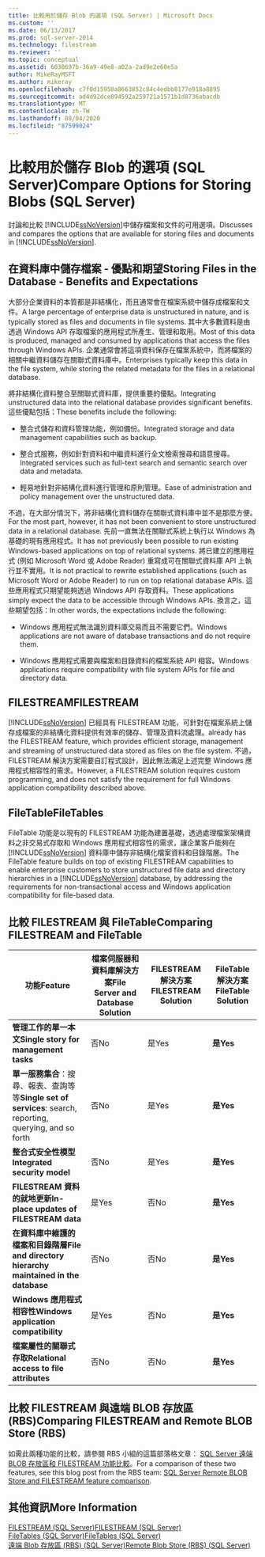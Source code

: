 ```yaml
---
title: 比較用於儲存 Blob 的選項 (SQL Server) | Microsoft Docs
ms.custom: ''
ms.date: 06/13/2017
ms.prod: sql-server-2014
ms.technology: filestream
ms.reviewer: ''
ms.topic: conceptual
ms.assetid: 6038697b-36a9-49e8-a02a-2ad9e2e60e5a
author: MikeRayMSFT
ms.author: mikeray
ms.openlocfilehash: c7f0d15950a8663852c84c4edbb8177e918a8895
ms.sourcegitcommit: ad4d92dce894592a259721a1571b1d8736abacdb
ms.translationtype: MT
ms.contentlocale: zh-TW
ms.lasthandoff: 08/04/2020
ms.locfileid: "87599024"
---
```

# <a name="compare-options-for-storing-blobs-sql-server"></a><span data-ttu-id="141dc-102">比較用於儲存 Blob 的選項 (SQL Server)</span><span class="sxs-lookup"><span data-stu-id="141dc-102">Compare Options for Storing Blobs (SQL Server)</span></span>
  <span data-ttu-id="141dc-103">討論和比較 [!INCLUDE[ssNoVersion](../../includes/ssnoversion-md.md)]中儲存檔案和文件的可用選項。</span><span class="sxs-lookup"><span data-stu-id="141dc-103">Discusses and compares the options that are available for storing files and documents in [!INCLUDE[ssNoVersion](../../includes/ssnoversion-md.md)].</span></span>  
  
##  <a name="storing-files-in-the-database---benefits-and-expectations"></a><a name="Expectations"></a> <span data-ttu-id="141dc-104">在資料庫中儲存檔案 - 優點和期望</span><span class="sxs-lookup"><span data-stu-id="141dc-104">Storing Files in the Database - Benefits and Expectations</span></span>  
 <span data-ttu-id="141dc-105">大部分企業資料的本質都是非結構化，而且通常會在檔案系統中儲存成檔案和文件。</span><span class="sxs-lookup"><span data-stu-id="141dc-105">A large percentage of enterprise data is unstructured in nature, and is typically stored as files and documents in file systems.</span></span> <span data-ttu-id="141dc-106">其中大多數資料是由透過 Windows API 存取檔案的應用程式所產生、管理和取用。</span><span class="sxs-lookup"><span data-stu-id="141dc-106">Most of this data is produced, managed and consumed by applications that access the files through Windows APIs.</span></span> <span data-ttu-id="141dc-107">企業通常會將這項資料保存在檔案系統中，而將檔案的相關中繼資料儲存在關聯式資料庫中。</span><span class="sxs-lookup"><span data-stu-id="141dc-107">Enterprises typically keep this data in the file system, while storing the related metadata for the files in a relational database.</span></span>  
  
 <span data-ttu-id="141dc-108">將非結構化資料整合至關聯式資料庫，提供重要的優點。</span><span class="sxs-lookup"><span data-stu-id="141dc-108">Integrating unstructured data into the relational database provides significant benefits.</span></span> <span data-ttu-id="141dc-109">這些優點包括：</span><span class="sxs-lookup"><span data-stu-id="141dc-109">These benefits include the following:</span></span>  
  
-   <span data-ttu-id="141dc-110">整合式儲存和資料管理功能，例如備份。</span><span class="sxs-lookup"><span data-stu-id="141dc-110">Integrated storage and data management capabilities such as backup.</span></span>  
  
-   <span data-ttu-id="141dc-111">整合式服務，例如針對資料和中繼資料進行全文檢索搜尋和語意搜尋。</span><span class="sxs-lookup"><span data-stu-id="141dc-111">Integrated services such as full-text search and semantic search over data and metadata.</span></span>  
  
-   <span data-ttu-id="141dc-112">輕易地針對非結構化資料進行管理和原則管理。</span><span class="sxs-lookup"><span data-stu-id="141dc-112">Ease of administration and policy management over the unstructured data.</span></span>  
  
 <span data-ttu-id="141dc-113">不過，在大部分情況下，將非結構化資料儲存在關聯式資料庫中並不是那麼方便。</span><span class="sxs-lookup"><span data-stu-id="141dc-113">For the most part, however, it has not been convenient to store unstructured data in a relational database.</span></span> <span data-ttu-id="141dc-114">先前一直無法在關聯式系統上執行以 Windows 為基礎的現有應用程式。</span><span class="sxs-lookup"><span data-stu-id="141dc-114">It has not previously been possible to run existing Windows-based applications on top of relational systems.</span></span> <span data-ttu-id="141dc-115">將已建立的應用程式 (例如 Microsoft Word 或 Adobe Reader) 重寫成可在關聯式資料庫 API 上執行並不實用。</span><span class="sxs-lookup"><span data-stu-id="141dc-115">It is not practical to rewrite established applications (such as Microsoft Word or Adobe Reader) to run on top relational database APIs.</span></span> <span data-ttu-id="141dc-116">這些應用程式只期望能夠透過 Windows API 存取資料。</span><span class="sxs-lookup"><span data-stu-id="141dc-116">These applications simply expect the data to be accessible through Windows APIs.</span></span> <span data-ttu-id="141dc-117">換言之，這些期望包括：</span><span class="sxs-lookup"><span data-stu-id="141dc-117">In other words, the expectations include the following:</span></span>  
  
-   <span data-ttu-id="141dc-118">Windows 應用程式無法識別資料庫交易而且不需要它們。</span><span class="sxs-lookup"><span data-stu-id="141dc-118">Windows applications are not aware of database transactions and do not require them.</span></span>  
  
-   <span data-ttu-id="141dc-119">Windows 應用程式需要與檔案和目錄資料的檔案系統 API 相容。</span><span class="sxs-lookup"><span data-stu-id="141dc-119">Windows applications require compatibility with file system APIs for file and directory data.</span></span>  
  
##  <a name="filestream"></a><a name="Filestream"></a> <span data-ttu-id="141dc-120">FILESTREAM</span><span class="sxs-lookup"><span data-stu-id="141dc-120">FILESTREAM</span></span>  
 [!INCLUDE[ssNoVersion](../../includes/ssnoversion-md.md)] <span data-ttu-id="141dc-121">已經具有 FILESTREAM 功能，可針對在檔案系統上儲存成檔案的非結構化資料提供有效率的儲存、管理及資料流處理。</span><span class="sxs-lookup"><span data-stu-id="141dc-121">already has the FILESTREAM feature, which provides efficient storage, management and streaming of unstructured data stored as files on the file system.</span></span> <span data-ttu-id="141dc-122">不過，FILESTREAM 解決方案需要自訂程式設計，因此無法滿足上述完整 Windows 應用程式相容性的需求。</span><span class="sxs-lookup"><span data-stu-id="141dc-122">However, a FILESTREAM solution requires custom programming, and does not satisfy the requirement for full Windows application compatibility described above.</span></span>  
  
##  <a name="filetables"></a><a name="FileTables"></a> <span data-ttu-id="141dc-123">FileTable</span><span class="sxs-lookup"><span data-stu-id="141dc-123">FileTables</span></span>  
 <span data-ttu-id="141dc-124">FileTable 功能是以現有的 FILESTREAM 功能為建置基礎，透過處理檔案架構資料之非交易式存取和 Windows 應用程式相容性的需求，讓企業客戶能夠在 [!INCLUDE[ssNoVersion](../../includes/ssnoversion-md.md)] 資料庫中儲存非結構化檔案資料和目錄階層。</span><span class="sxs-lookup"><span data-stu-id="141dc-124">The FileTable feature builds on top of existing FILESTREAM capabilities to enable enterprise customers to store unstructured file data and directory hierarchies in a [!INCLUDE[ssNoVersion](../../includes/ssnoversion-md.md)] database, by addressing the requirements for non-transactional access and Windows application compatibility for file-based data.</span></span>  
  
##  <a name="comparing-filestream-and-filetable"></a><a name="CompareFileTable"></a> <span data-ttu-id="141dc-125">比較 FILESTREAM 與 FileTable</span><span class="sxs-lookup"><span data-stu-id="141dc-125">Comparing FILESTREAM and FileTable</span></span>  
  
|<span data-ttu-id="141dc-126">功能</span><span class="sxs-lookup"><span data-stu-id="141dc-126">Feature</span></span>|<span data-ttu-id="141dc-127">檔案伺服器和資料庫解決方案</span><span class="sxs-lookup"><span data-stu-id="141dc-127">File Server and Database Solution</span></span>|<span data-ttu-id="141dc-128">FILESTREAM 解決方案</span><span class="sxs-lookup"><span data-stu-id="141dc-128">FILESTREAM Solution</span></span>|<span data-ttu-id="141dc-129">FileTable 解決方案</span><span class="sxs-lookup"><span data-stu-id="141dc-129">FileTable Solution</span></span>|  
|-------------|---------------------------------------|-------------------------|------------------------|  
|<span data-ttu-id="141dc-130">**管理工作的單一本文**</span><span class="sxs-lookup"><span data-stu-id="141dc-130">**Single story for management tasks**</span></span>|<span data-ttu-id="141dc-131">否</span><span class="sxs-lookup"><span data-stu-id="141dc-131">No</span></span>|<span data-ttu-id="141dc-132">是</span><span class="sxs-lookup"><span data-stu-id="141dc-132">Yes</span></span>|<span data-ttu-id="141dc-133">**是**</span><span class="sxs-lookup"><span data-stu-id="141dc-133">**Yes**</span></span>|  
|<span data-ttu-id="141dc-134">**單一服務集合**：搜尋、報表、查詢等等</span><span class="sxs-lookup"><span data-stu-id="141dc-134">**Single set of services**: search, reporting, querying, and so forth</span></span>|<span data-ttu-id="141dc-135">否</span><span class="sxs-lookup"><span data-stu-id="141dc-135">No</span></span>|<span data-ttu-id="141dc-136">是</span><span class="sxs-lookup"><span data-stu-id="141dc-136">Yes</span></span>|<span data-ttu-id="141dc-137">**是**</span><span class="sxs-lookup"><span data-stu-id="141dc-137">**Yes**</span></span>|  
|<span data-ttu-id="141dc-138">**整合式安全性模型**</span><span class="sxs-lookup"><span data-stu-id="141dc-138">**Integrated security model**</span></span>|<span data-ttu-id="141dc-139">否</span><span class="sxs-lookup"><span data-stu-id="141dc-139">No</span></span>|<span data-ttu-id="141dc-140">是</span><span class="sxs-lookup"><span data-stu-id="141dc-140">Yes</span></span>|<span data-ttu-id="141dc-141">**是**</span><span class="sxs-lookup"><span data-stu-id="141dc-141">**Yes**</span></span>|  
|<span data-ttu-id="141dc-142">**FILESTREAM 資料的就地更新**</span><span class="sxs-lookup"><span data-stu-id="141dc-142">**In-place updates of FILESTREAM data**</span></span>|<span data-ttu-id="141dc-143">是</span><span class="sxs-lookup"><span data-stu-id="141dc-143">Yes</span></span>|<span data-ttu-id="141dc-144">否</span><span class="sxs-lookup"><span data-stu-id="141dc-144">No</span></span>|<span data-ttu-id="141dc-145">**是**</span><span class="sxs-lookup"><span data-stu-id="141dc-145">**Yes**</span></span>|  
|<span data-ttu-id="141dc-146">**在資料庫中維護的檔案和目錄階層**</span><span class="sxs-lookup"><span data-stu-id="141dc-146">**File and directory hierarchy maintained in the database**</span></span>|<span data-ttu-id="141dc-147">否</span><span class="sxs-lookup"><span data-stu-id="141dc-147">No</span></span>|<span data-ttu-id="141dc-148">否</span><span class="sxs-lookup"><span data-stu-id="141dc-148">No</span></span>|<span data-ttu-id="141dc-149">**是**</span><span class="sxs-lookup"><span data-stu-id="141dc-149">**Yes**</span></span>|  
|<span data-ttu-id="141dc-150">**Windows 應用程式相容性**</span><span class="sxs-lookup"><span data-stu-id="141dc-150">**Windows application compatibility**</span></span>|<span data-ttu-id="141dc-151">是</span><span class="sxs-lookup"><span data-stu-id="141dc-151">Yes</span></span>|<span data-ttu-id="141dc-152">否</span><span class="sxs-lookup"><span data-stu-id="141dc-152">No</span></span>|<span data-ttu-id="141dc-153">**是**</span><span class="sxs-lookup"><span data-stu-id="141dc-153">**Yes**</span></span>|  
|<span data-ttu-id="141dc-154">**檔案屬性的關聯式存取**</span><span class="sxs-lookup"><span data-stu-id="141dc-154">**Relational access to file attributes**</span></span>|<span data-ttu-id="141dc-155">否</span><span class="sxs-lookup"><span data-stu-id="141dc-155">No</span></span>|<span data-ttu-id="141dc-156">否</span><span class="sxs-lookup"><span data-stu-id="141dc-156">No</span></span>|<span data-ttu-id="141dc-157">**是**</span><span class="sxs-lookup"><span data-stu-id="141dc-157">**Yes**</span></span>|  
  
##  <a name="comparing-filestream-and-remote-blob-store-rbs"></a><a name="CompareRBS"></a> <span data-ttu-id="141dc-158">比較 FILESTREAM 與遠端 BLOB 存放區 (RBS)</span><span class="sxs-lookup"><span data-stu-id="141dc-158">Comparing FILESTREAM and Remote BLOB Store (RBS)</span></span>  
 <span data-ttu-id="141dc-159">如需此兩種功能的比較，請參閱 RBS 小組的這篇部落格文章： [SQL Server 遠端 BLOB 存放區和 FILESTREAM 功能比較](https://go.microsoft.com/fwlink/?LinkId=210317)。</span><span class="sxs-lookup"><span data-stu-id="141dc-159">For a comparison of these two features, see this blog post from the RBS team: [SQL Server Remote BLOB Store and FILESTREAM feature comparison](https://go.microsoft.com/fwlink/?LinkId=210317).</span></span>  
  
##  <a name="more-information"></a><a name="more"></a> <span data-ttu-id="141dc-160">其他資訊</span><span class="sxs-lookup"><span data-stu-id="141dc-160">More Information</span></span>  
 [<span data-ttu-id="141dc-161">FILESTREAM &#40;SQL Server&#41;</span><span class="sxs-lookup"><span data-stu-id="141dc-161">FILESTREAM &#40;SQL Server&#41;</span></span>](filestream-sql-server.md)  
 [<span data-ttu-id="141dc-162">FileTables &#40;SQL Server&#41;</span><span class="sxs-lookup"><span data-stu-id="141dc-162">FileTables &#40;SQL Server&#41;</span></span>](filetables-sql-server.md)  
 [<span data-ttu-id="141dc-163">遠端 Blob 存放區 &#40;RBS&#41; &#40;SQL Server&#41;</span><span class="sxs-lookup"><span data-stu-id="141dc-163">Remote Blob Store &#40;RBS&#41; &#40;SQL Server&#41;</span></span>](remote-blob-store-rbs-sql-server.md)  
  
